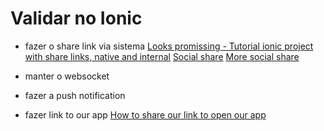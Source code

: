 # Validar no Ionic
- fazer o share link via sistema
  [Looks promissing - Tutorial ionic project with share links, native and internal](https://javebratt.com/social-sharing-with-ionic/)
  [Social share](http://ngcordova.com/docs/plugins/socialSharing/)
  [More social share](https://github.com/EddyVerbruggen/SocialSharing-PhoneGap-Plugin)

- manter o websocket
- fazer a push notification


- fazer link to our app
  [How to share our link to open our app](https://stackoverflow.com/questions/38129730/how-to-share-a-link-within-ionic-app-that-links-back-to-the-app)

